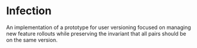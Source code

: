 # Infection
An implementation of a prototype for user versioning focused on managing new feature rollouts while preserving the invariant that all pairs should be on the same version.
